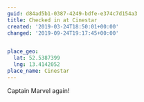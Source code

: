 ```yaml
---
guid: d84ad5b1-0387-4249-bdfe-e374c7d154a3
title: Checked in at Cinestar
created: '2019-03-24T18:50:01+00:00'
changed: '2019-09-24T19:17:45+00:00'


place_geo:
  lat: 52.5387399
  lng: 13.4142052
place_name: Cinestar
---
```


Captain Marvel again!
